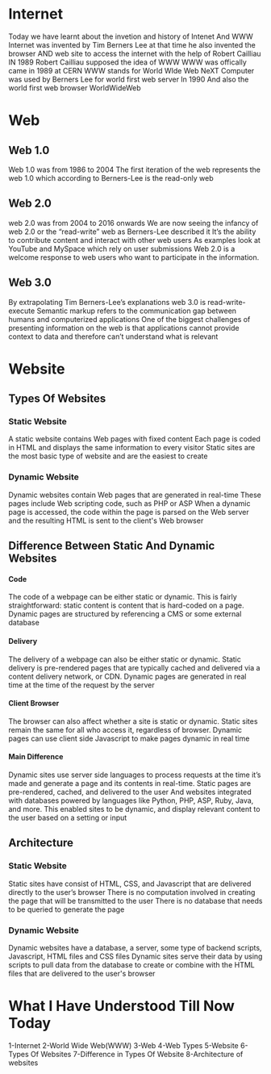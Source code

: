 # Internet
Today we have learnt about the invetion and history of Intenet And WWW
Internet was invented by Tim Berners Lee
at that time he also invented the browser AND web site to access the  internet with the help of Robert Cailliau
IN 1989 Robert Cailliau supposed the idea of WWW
WWW was offically came in 1989 at CERN
WWW stands for World WIde Web
NeXT Computer was used by Berners Lee for world first web server In 1990
And also the world first web browser WorldWideWeb 

# Web
## Web 1.0
Web 1.0 was from 1986 to 2004
The first iteration of the web represents the web 1.0 which according to Berners-Lee is the read-only web
## Web 2.0
web 2.0 was from 2004 to 2016 onwards
We are now seeing the infancy of web 2.0 or the “read-write” web as Berners-Lee described it
It’s the ability to contribute content and interact with other web users
As examples look at YouTube and MySpace which rely on user submissions
Web 2.0 is a welcome response to web users who want to participate in the information.
## Web 3.0
By extrapolating Tim Berners-Lee’s explanations web 3.0 is read-write-execute
Semantic markup refers to the communication gap between humans and computerized applications
One of the biggest challenges of presenting information on the web is that applications cannot provide context to data and therefore can’t understand what is relevant
# Website
## Types Of Websites
### Static Website
A static website contains Web pages with fixed content
Each page is coded in HTML and displays the same information to every visitor
Static sites are the most basic type of website and are the easiest to create
### Dynamic Website
Dynamic websites contain Web pages that are generated in real-time
These pages include Web scripting code, such as PHP or ASP
 When a dynamic page is accessed, the code within the page is parsed on the Web server and the resulting HTML is sent to the client's Web browser
 
 ## Difference Between Static And Dynamic Websites
 #### Code
 The code of a webpage can be either static or dynamic. This is fairly straightforward: static content is content that is hard-coded on a page. Dynamic pages are structured by referencing a CMS or some external database
 #### Delivery
 The delivery of a webpage can also be either static or dynamic. Static delivery is pre-rendered pages that are typically cached and delivered via a content delivery network, or CDN. Dynamic pages are generated in real time at the time of the request by the server
 #### Client Browser
 The browser can also affect whether a site is static or dynamic. Static sites remain the same for all who access it, regardless of browser. Dynamic pages can use client side Javascript to make pages dynamic in real time
 #### Main Difference
 Dynamic sites use server side languages to process requests at the time it’s made and generate a page and its contents in real-time. Static pages are pre-rendered, cached, and delivered to the user And websites integrated with databases powered by languages like Python, PHP, ASP, Ruby, Java, and more. This enabled sites to be dynamic, and display relevant content to the user based on a setting or input
 
 ## Architecture 
 ### Static Website
 Static sites have consist of HTML, CSS, and Javascript that are delivered directly to the user’s browser
 There is no computation involved in creating the page that will be transmitted to the user 
 There is no database that needs to be queried to generate the page
 ### Dynamic Website
 Dynamic websites have a database, a server, some type of backend scripts, Javascript, HTML files and CSS files
 Dynamic sites serve their data by using scripts to pull data from the database to create or combine with the HTML files that are delivered to the user's browser
 
 # What I Have Understood Till Now Today
 1-Internet
 2-World Wide Web(WWW)
 3-Web
 4-Web Types
 5-Website
 6-Types Of Websites
 7-Difference in Types Of Website
 8-Architecture of websites
 
